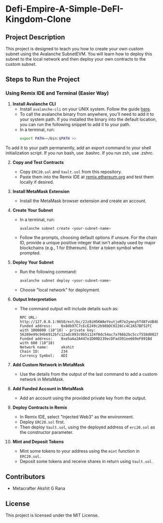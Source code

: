 # Defi-Empire-A-Simple-DeFI-Kingdom-Clone

## Project Description

This project is designed to teach you how to create your own custom subnet using the Avalanche SubnetEVM. You will learn how to deploy this subnet to the local network and then deploy your own contracts to the custom subnet.


## Steps to Run the Project

### Using Remix IDE and Terminal (Easier Way)

1. **Install Avalanche CLI**
   - Install `avalanche-cli` on your UNIX system. Follow the guide [here](https://docs.avax.network/tooling/cli-guides/install-avalanche-cli).
   - To call the avalanche binary from anywhere, you'll need to add it to your system path. If you installed the binary into the default location, you can run the following snippet to add it to your path.
   - In a terminal, run:
     ```bash
     export PATH=~/bin:$PATH >>
     ``` 

To add it to your path permanently, add an export command to your shell initialization script. If you run bash, use .bashrc. If you run zsh, use .zshrc.

2. **Copy and Test Contracts**
   - Copy `ERC20.sol` and `Vault.sol` from this repository.
   - Paste them into the Remix IDE at [remix.ethereum.org](https://remix.ethereum.org) and test them locally if desired.

3. **Install MetaMask Extension**
   - Install the MetaMask browser extension and create an account.

4. **Create Your Subnet**
   - In a terminal, run:
     ```bash
     avalanche subnet create <your-subnet-name>
     ```
   - Follow the prompts, choosing default options if unsure. For the chain ID, provide a unique positive integer that isn't already used by major blockchains (e.g., 1 for Ethereum). Enter a token symbol when prompted.

5. **Deploy Your Subnet**
   - Run the following command:
     ```bash
     avalanche subnet deploy <your-subnet-name>
     ```
   - Choose "local network" for deployment.

6. **Output Interpretation**
   - The command output will include details such as:
     ```
     RPC URL:           http://127.0.0.1:9650/ext/bc/2Jz8iH5KWAeYeutjeR7e2ymnyhTd8fvUB4bmsJ2PWLHnriQDcD/rpc
     Funded address:    0x8db97C7cEcE249c2b98bDC0226Cc4C2A57BF52FC with 1000000 (10^18) - private key: 56289e99c94b6912bfc12adc093c9b51124f0dc54ac7a766b2bc5ccf558d8027
     Funded address:    0xe5aAa2A447e1D00D239ecDFad391ee669eF891Bd with 600 (10^18)
     Network name:      akshit
     Chain ID:          234
     Currency Symbol:   ADI
     ```

7. **Add Custom Network in MetaMask**
   - Use the details from the output of the last command to add a custom network in MetaMask.

8. **Add Funded Account in MetaMask**
   - Add an account using the provided private key from the output.

9. **Deploy Contracts in Remix**
   - In Remix IDE, select "Injected Web3" as the environment.
   - Deploy `ERC20.sol` first.
   - Then deploy `Vault.sol`, using the deployed address of `erc20.sol` as the constructor parameter.

10. **Mint and Deposit Tokens**
    - Mint some tokens to your address using the `mint` function in `ERC20.sol`.
    - Deposit some tokens and receive shares in return using `Vault.sol`.

## Contributors

- Metacrafter Akshit G Rana

## License

This project is licensed under the MIT License.
